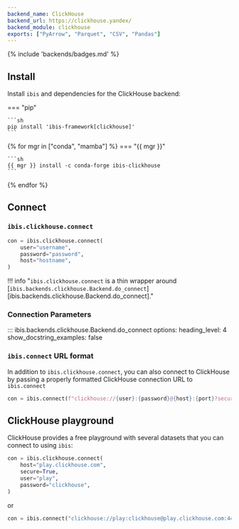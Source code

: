 ```yaml
---
backend_name: ClickHouse
backend_url: https://clickhouse.yandex/
backend_module: clickhouse
exports: ["PyArrow", "Parquet", "CSV", "Pandas"]
---
```


{% include 'backends/badges.md' %}

## Install

Install `ibis` and dependencies for the ClickHouse backend:

=== "pip"

    ```sh
    pip install 'ibis-framework[clickhouse]'
    ```

{% for mgr in ["conda", "mamba"] %}
=== "{{ mgr }}"

    ```sh
    {{ mgr }} install -c conda-forge ibis-clickhouse
    ```

{% endfor %}

## Connect

### `ibis.clickhouse.connect`

```python
con = ibis.clickhouse.connect(
    user="username",
    password="password",
    host="hostname",
)
```

<!-- prettier-ignore-start -->
!!! info "`ibis.clickhouse.connect` is a thin wrapper around [`ibis.backends.clickhouse.Backend.do_connect`][ibis.backends.clickhouse.Backend.do_connect]."
<!-- prettier-ignore-end -->

### Connection Parameters

<!-- prettier-ignore-start -->
::: ibis.backends.clickhouse.Backend.do_connect
    options:
      heading_level: 4
      show_docstring_examples: false
<!-- prettier-ignore-end -->

### `ibis.connect` URL format

In addition to `ibis.clickhouse.connect`, you can also connect to ClickHouse by
passing a properly formatted ClickHouse connection URL to `ibis.connect`

```python
con = ibis.connect(f"clickhouse://{user}:{password}@{host}:{port}?secure={secure}")
```

## ClickHouse playground

ClickHouse provides a free playground with several datasets that you can connect to using `ibis`:

```python
con = ibis.clickhouse.connect(
    host="play.clickhouse.com",
    secure=True,
    user="play",
    password="clickhouse",
)
```

or

```python
con = ibis.connect("clickhouse://play:clickhouse@play.clickhouse.com:443?secure=True")
```
